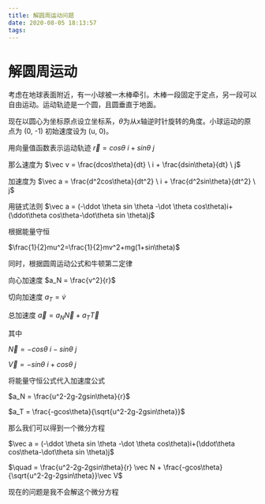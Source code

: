 ```yaml
---
title: 解圆周运动问题
date: 2020-08-05 18:13:57
tags:
---
```


# 解圆周运动

考虑在地球表面附近，有一小球被一木棒牵引。木棒一段固定于定点，另一段可以自由运动。运动轨迹是一个圆，且圆垂直于地面。

现在以圆心为坐标原点设立坐标系，$\theta$为从x轴逆时针旋转的角度。小球运动的原点为 (0, -1) 初始速度设为 (u, 0)。

用向量值函数表示运动轨迹 $\vec r = cos \theta \ i+sin\theta \ j$

那么速度为 $\vec v = \frac{dcos\theta}{dt} \ i + \frac{dsin\theta}{dt} \ j$

加速度为 $\vec a =  \frac{d^2cos\theta}{dt^2} \ i + \frac{d^2sin\theta}{dt^2} \ j$

用链式法则 $\vec a = (-\ddot \theta sin \theta -\dot \theta cos\theta)i+(\ddot\theta cos\theta-\dot\theta sin \theta)j$

根据能量守恒

$\frac{1}{2}mu^2=\frac{1}{2}mv^2+mg(1+sin\theta)$

同时，根据圆周运动公式和牛顿第二定律

向心加速度 $a_N = \frac{v^2}{r}$

切向加速度 $a_T=\dot v$

总加速度 $\vec a = a_N \vec N + a_T \vec T$

其中 

$\vec N = -cos \theta\ i - sin \theta \ j$

$\vec V = -sin\theta \ i + cos\theta \ j$

将能量守恒公式代入加速度公式

$a_N = \frac{u^2-2g-2gsin\theta}{r}$

$a_T = \frac{-gcos\theta}{\sqrt{u^2-2g-2gsin\theta}}$

那么我们可以得到一个微分方程

$\vec a = (-\ddot \theta sin \theta -\dot \theta cos\theta)i+(\ddot\theta cos\theta-\dot\theta sin \theta)j$

$\quad = \frac{u^2-2g-2gsin\theta}{r} \vec N + \frac{-gcos\theta}{\sqrt{u^2-2g-2gsin\theta}}\vec V$

现在的问题是我不会解这个微分方程